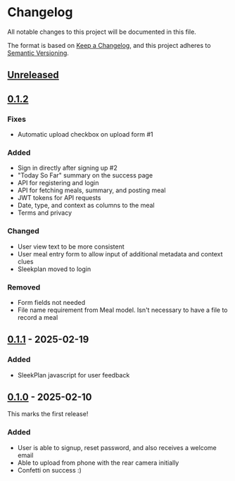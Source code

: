 # Changelog

All notable changes to this project will be documented in this file.

The format is based on [Keep a Changelog](https://keepachangelog.com/en/1.1.0/),
and this project adheres to [Semantic Versioning](https://semver.org/spec/v2.0.0.html).

## [Unreleased]

## [0.1.2]

### Fixes

* Automatic upload checkbox on upload form #1

### Added 

* Sign in directly after signing up #2
* "Today So Far" summary on the success page 
* API for registering and login
* API for fetching meals, summary, and posting meal
* JWT tokens for API requests
* Date, type, and context as columns to the meal
* Terms and privacy

### Changed

* User view text to be more consistent
* User meal entry form to allow input of additional metadata and context clues
* Sleekplan moved to login

### Removed

* Form fields not needed
* File name requirement from Meal model. Isn't necessary to have a file to record a meal

## [0.1.1] - 2025-02-19

### Added

* SleekPlan javascript for user feedback

## [0.1.0] - 2025-02-10

This marks the first release!

### Added

* User is able to signup, reset password, and also receives a welcome email
* Able to upload from phone with the rear camera initially
* Confetti on success :)

[Unreleased]: https://github.com/cgsmith/calorie/compare/0.1.2...HEAD
[0.1.2]: https://github.com/cgsmith/calorie/releases/tag/0.1.2
[0.1.1]: https://github.com/cgsmith/calorie/releases/tag/0.1.1
[0.1.0]: https://github.com/cgsmith/calorie/releases/tag/0.1.0